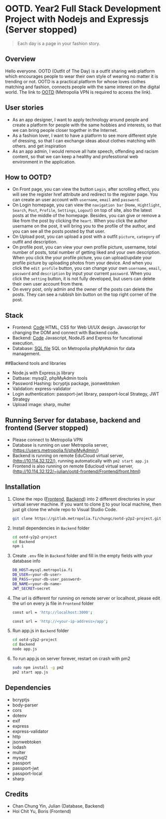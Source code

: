 # OOTD. Year2 Full Stack Development Project with Nodejs and Expressjs (Server stopped)
> Each day is a page in your fashion story.

## Overview
Hello everyone. OOTD (Outfit of The Day) is a outfit sharing web platform which encourages people to wear their own style of wearing no matter it is trending or not. OOTD is a practical platform for whose loves clothes matching and fashion, connects people with the same interest on the digital world.
The link to [OOTD](http://10.114.32.122/~julian/ootd-frontend/Frontend/front.html) (Metropolia VPN is required to access the link).

## User stories
- As an app designer, I want to apply technology around people and create a platform for people with the same hobbies and interests, so that we can bring people closer together in the Internet.
- As a fashion lover, I want to have a platform to see more different style of dressing, so that I can exchange ideas about clothes matching with others.
and get inspiration
- As an app admin, I would remove all hate speech, offending and racism content, so that we can keep a healthy and professtional web environment in the application.

## How to OOTD?
- On Front page, you can view the button `Login`, after scrolling effect, you will see the register href attribute and redirect to the register page. You can create an user account with `username`, `email` and `password`.
- On Login homepage, you can view the `navigation bar` (`Home`, `Hightlight`, `Search`, `Post`, `Profile`, `Settings`, `Logout`) on top of site, also the latest posts at the middle of the homepage. Besides, you can give or remove a like from the post by clicking the `heart`. When you click the author username on the post, it will bring you to the profile of the author, and you can see all the posts posted by that user.
- On Upload post, you can upload a post with a outfit `picture`, `category` of outfit and description.
- On profile post, you can view your own profile picture, username, total number of posts, total number of getting liked and your own description. When you click the your profile picture, you can upload/update your profile picture by uploading photos from your device. And when you click the `edit profile` button, you can change your own `username`, `email`, `password` and `description` by input your current `password`. When you click the `setting` button, it is not fully developed, but users can delete their own user account from there.
- On every post, only admin and the owner of the posts can delete the posts. They can see a rubbish bin button on the top right corner of the post.


## Stack
- Frontend: [Code](https://gitlab.metropolia.fi/chungc/ootd-y2p2-project/-/tree/main/Frontend) HTML, CSS for Web UI/UX design. Javascript for changing the DOM and connect with Backend code.
- Backend: [Code](https://gitlab.metropolia.fi/chungc/ootd-y2p2-project/-/tree/main/Backend) Javascript, NodeJS and Express for funcational execution.
- Database: [SQL file](https://gitlab.metropolia.fi/chungc/ootd-y2p2-project/-/blob/main/ootd.sql) SQL on Metropolia phpMyAdmin for data management.

##Backend tools and libraries
- Node.js with Express.js library
- Datbase: mysql2, phpMyAdmin tools
- Password Hashing: bcryptjs package, jsonwebtoken
- Validation: express-validator
- Login authentication: passport-jwt library, passport-local Strategy, JWT Strategy
- Upload image: sharp, multer

## Running Server for database, backend and frontend (Server stopped)
- Please connect to Metropolia VPN
- Database is running on user Metropolia server, (https://users.metropolia.fi/phpMyAdmin/)
- Backend is running on remote EduCloud virtual server, (http://10.114.32.122/), running automatically with `pm2 start app.js`
- Frontend is also running on remote Educloud virtual server, (http://10.114.32.122/~julian/ootd-frontend/Frontend/front.html)

## Installation
1. Clone the repo ([Frontend](https://gitlab.metropolia.fi/chungc/ootd-y2p2-project/-/tree/main/Backend), [Backend](https://gitlab.metropolia.fi/chungc/ootd-y2p2-project/-/tree/main/Frontend)) into 2 different directories in your virtual server machine. If you want to clone [it](https://gitlab.metropolia.fi/chungc/ootd-y2p2-project/-/tree/main) to your local machine, then just git clone the whole repo to Visual Studio Code.
    ```bash
    git clone https://gitlab.metropolia.fi/chungc/ootd-y2p2-project.git
    ```
2. Install dependencies in `Backend` folder
    ```bash
    cd ootd-y2p2-project
    cd Backend
    npm i
    ```
3. Create `.env` file in `Backend` folder and fill in the empty fields with your database info
    ```bash
    DB_HOST=mysql.metropolia.fi
    DB_USER=<your-db-user>
    DB_PASS=<your-db-user_password>
    DB_NAME=<your-db-name>
    JWT_SECRET=secret
    ```
4. The url is different for running on remote server or localhost, please edit the url on every js file in `Frontend` folder
    ```bash
    const url = 'http://localhost:3000';
    ```
    ```bash
    const url = 'http://<your-ip-address>/app';
    ```
5. Run app.js in `Backend` folder
    ```bash
    cd ootd-y2p2-project
    cd Backend
    node app.js
    ```
6. To run app.js on server forever, restart on crash with pm2
    ```bash
    sudo npm install -g pm2
    pm2 start app.js
    ```

## Dependencies
- bcryptjs
- body-parser
- cors
- dotenv
- exif
- express
- express-validator
- http
- jsonwebtoken
- lodash
- multer
- mysql2
- passport
- passport-jwt
- passport-local
- sharp

## Credits
- Chan Chung Yin, Julian (Database, Backend)
- Hoi Chit Yu, Boris (Frontend)



